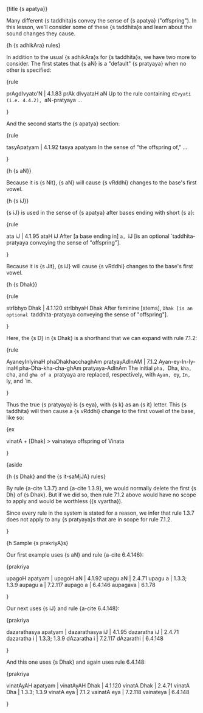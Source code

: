 {title {s apatya}}

Many different {s taddhita}s convey the sense of {s apatya} ("offspring"). In
this lesson, we'll consider some of these {s taddhita}s and learn about the
sound changes they cause.


{h {s adhikAra} rules}

In addition to the usual {s adhikAra}s for {s taddhita}s, we have two more to
consider. The first states that {s aN} is a "default" {s pratyaya} when no
other is specified:

{rule

prAgdIvyato'N | 4.1.83
prAk dIvyataH aN
Up to the rule containing `dIvyati (i.e. 4.4.2), `aN-pratyaya &hellip;

}

And the second starts the {s apatya} section:

{rule

tasyApatyam | 4.1.92
tasya apatyam
In the sense of "the offspring of," &hellip;

}

{h {s aN}}

Because it is {s Nit}, {s aN} will cause {s vRddhi} changes to the base's first
vowel.

{h {s iJ}}

{s iJ} is used in the sense of {s apatya} after bases ending with short {s a}:

{rule

ata iJ | 4.1.95
ataH iJ
After [a base ending in] `a, `iJ [is an optional `taddhita-pratyaya conveying
the sense of "offspring"].

}

Because it is {s Jit}, {s iJ} will cause {s vRddhi} changes to the base's first
vowel.


{h {s Dhak}}

{rule

strIbhyo Dhak | 4.1.120
strIbhyaH Dhak
After feminine [stems], `Dhak [is an optional `taddhita-pratyaya conveying
the sense of "offspring"].

}

Here, the {s D} in {s Dhak} is a shorthand that we can expand with rule 7.1.2:

{rule

AyaneyInIyinaH phaDhakhacchaghAm pratyayAdInAM | 7.1.2
Ayan-ey-In-Iy-inaH pha-Dha-kha-cha-ghAm pratyaya-AdInAm
The initial `pha, `Dha, `kha, `cha, and `gha of a `pratyaya are replaced,
respectively, with `Ayan, `ey, `In, `Iy, and `in.

}

Thus the true {s pratyaya} is {s eya}, with {s k} as an {s it} letter. This {s
taddhita} will then cause a {s vRddhi} change to the first vowel of the base,
like so:

{ex

vinatA + [Dhak] > vainateya
offspring of Vinata

}

{aside

{h {s Dhak} and the {s it-saMjJA} rules}

By rule {a-cite 1.3.7} and {a-cite 1.3.9}, we would normally delete the first
{s Dh} of {s Dhak}. But if we did so, then rule 7.1.2 above would have no
scope to apply and would be worthless ({s vyartha}).

Since every rule in the system is stated for a reason, we infer that rule 1.3.7
does not apply to any {s pratyaya}s that are in scope for rule 7.1.2.

}

{h Sample {s prakriyA}s}

Our first example uses {s aN} and rule {a-cite 6.4.146}:

{prakriya

upagoH apatyam |
upagoH aN | 4.1.92
upagu aN | 2.4.71
upagu a | 1.3.3; 1.3.9
aupagu a | 7.2.117
aupago a | 6.4.146
aupagava | 6.1.78

}


Our next uses {s iJ} and rule {a-cite 6.4.148}:

{prakriya

dazarathasya apatyam |
dazarathasya iJ | 4.1.95
dazaratha iJ | 2.4.71
dazaratha i | 1.3.3; 1.3.9
dAzaratha i | 7.2.117
dAzarathi | 6.4.148

}

And this one uses {s Dhak} and again uses rule 6.4.148:

{prakriya

vinatAyAH apatyam |
vinatAyAH Dhak | 4.1.120
vinatA Dhak | 2.4.71
vinatA Dha | 1.3.3; 1.3.9
vinatA eya | 7.1.2
vainatA eya | 7.2.118
vainateya | 6.4.148


}
